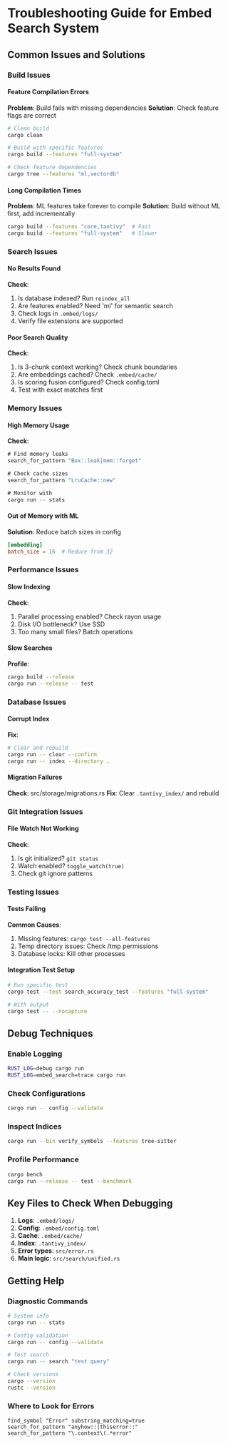# Troubleshooting Guide for Embed Search System

## Common Issues and Solutions

### Build Issues

#### Feature Compilation Errors
**Problem**: Build fails with missing dependencies
**Solution**: Check feature flags are correct
```bash
# Clean build
cargo clean

# Build with specific features
cargo build --features "full-system"

# Check feature dependencies
cargo tree --features "ml,vectordb"
```

#### Long Compilation Times
**Problem**: ML features take forever to compile
**Solution**: Build without ML first, add incrementally
```bash
cargo build --features "core,tantivy"  # Fast
cargo build --features "full-system"   # Slower
```

### Search Issues

#### No Results Found
**Check**:
1. Is database indexed? Run `reindex_all`
2. Are features enabled? Need 'ml' for semantic search
3. Check logs in `.embed/logs/`
4. Verify file extensions are supported

#### Poor Search Quality
**Check**:
1. Is 3-chunk context working? Check chunk boundaries
2. Are embeddings cached? Check `.embed/cache/`
3. Is scoring fusion configured? Check config.toml
4. Test with exact matches first

### Memory Issues

#### High Memory Usage
**Check**:
```rust
# Find memory leaks
search_for_pattern "Box::leak|mem::forget"

# Check cache sizes
search_for_pattern "LruCache::new"

# Monitor with
cargo run -- stats
```

#### Out of Memory with ML
**Solution**: Reduce batch sizes in config
```toml
[embedding]
batch_size = 16  # Reduce from 32
```

### Performance Issues

#### Slow Indexing
**Check**:
1. Parallel processing enabled? Check rayon usage
2. Disk I/O bottleneck? Use SSD
3. Too many small files? Batch operations

#### Slow Searches
**Profile**:
```bash
cargo build --release
cargo run --release -- test
```

### Database Issues

#### Corrupt Index
**Fix**:
```bash
# Clear and rebuild
cargo run -- clear --confirm
cargo run -- index --directory .
```

#### Migration Failures
**Check**: src/storage/migrations.rs
**Fix**: Clear `.tantivy_index/` and rebuild

### Git Integration Issues

#### File Watch Not Working
**Check**:
1. Is git initialized? `git status`
2. Watch enabled? `toggle_watch(true)`
3. Check git ignore patterns

### Testing Issues

#### Tests Failing
**Common Causes**:
1. Missing features: `cargo test --all-features`
2. Temp directory issues: Check /tmp permissions
3. Database locks: Kill other processes

#### Integration Test Setup
```bash
# Run specific test
cargo test --test search_accuracy_test --features "full-system"

# With output
cargo test -- --nocapture
```

## Debug Techniques

### Enable Logging
```bash
RUST_LOG=debug cargo run
RUST_LOG=embed_search=trace cargo run
```

### Check Configurations
```bash
cargo run -- config --validate
```

### Inspect Indices
```bash
cargo run --bin verify_symbols --features tree-sitter
```

### Profile Performance
```bash
cargo bench
cargo run --release -- test --benchmark
```

## Key Files to Check When Debugging

1. **Logs**: `.embed/logs/`
2. **Config**: `.embed/config.toml`
3. **Cache**: `.embed/cache/`
4. **Index**: `.tantivy_index/`
5. **Error types**: `src/error.rs`
6. **Main logic**: `src/search/unified.rs`

## Getting Help

### Diagnostic Commands
```bash
# System info
cargo run -- stats

# Config validation
cargo run -- config --validate

# Test search
cargo run -- search "test query"

# Check versions
cargo --version
rustc --version
```

### Where to Look for Errors
```
find_symbol "Error" substring_matching=true
search_for_pattern "anyhow::|thiserror::"
search_for_pattern "\.context\(.*error"
```
